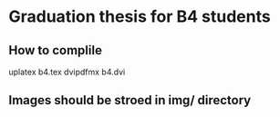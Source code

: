 # Graduation thesis for B4 students
## How to complile
uplatex b4.tex 
dvipdfmx b4.dvi

## Images should be stroed in img/ directory
